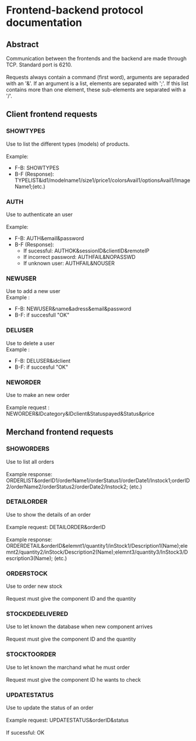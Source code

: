 # Frontend-backend protocol documentation
## Abstract
Communication between the frontends and the backend are made through TCP. Standard port is 6210.<br>  
Requests always contain a command (first word), arguments are separaded with an '&'.
If an argument is a list, elements are separated with ';'. If this list contains more than one element, these sub-elements are separated with a '/'.<br>  
## Client frontend requests
### SHOWTYPES
Use to list the different types (models) of products.<br>  
Example:<br>  
- F-B: SHOWTYPES<br>  
- B-F (Response): TYPELIST&id1/modelname1/size1/price1/colorsAvail1/optionsAvail1/ImageName1;(etc.) <br>  
### AUTH
Use to authenticate an user<br>  
Example:<br>
- F-B: AUTH&email&password
- B-F (Response):  
  - If sucessful: AUTHOK&sessionID&clientID&remoteIP
  - If incorrect password: AUTHFAIL&NOPASSWD 
  - If unknown user: AUTHFAIL&NOUSER 
### NEWUSER 
Use to add a new user<br>
Example : <br>
- F-B: NEWUSER&name&adress&email&password
- B-F: if succesfull "OK"
### DELUSER 
Use to delete a user<br>
Example : <br>
- F-B: DELUSER&idclient
- B-F: if succesful "OK"
### NEWORDER
Use to make an new order <br>  
Example request : NEWORDER&IDcategory&IDclient&Statuspayed&Status&price<br>  
## Merchand frontend requests<br>  
### SHOWORDERS
Use to list all orders<br>  
Example response: ORDERLIST&orderID1/orderName1/orderStatus1/orderDate1/Instock1;orderID2/orderName2/orderStatus2/orderDate2/Instock2; (etc.)<br>  
### DETAILORDER
Use to show the details of an order<br>  
Example request: DETAILORDER&orderID<br>  
Example response: ORDERDETAIL&orderID&elemnt1/quantity1/inStock1/Description1(Name);elemnt2/quantity2/inStock/Description2(Name);elemnt3/quantity3/InStock3/Description3(Name); (etc.)<br>  
### ORDERSTOCK
Use to order new stock<br>  
Request must give the component ID and the quantity <br>  
### STOCKDEDELIVERED
Use to let known the database when new component arrives<br>  
Request must give the component ID and the quantity<br>  
### STOCKTOORDER
Use to let known the marchand what he must order<br>  
Request must give the component ID he wants to check<br>  
### UPDATESTATUS
Use to update the status of an order<br>  
Example request: UPDATESTATUS&orderID&status<br>  
If sucessful: OK<br>  
